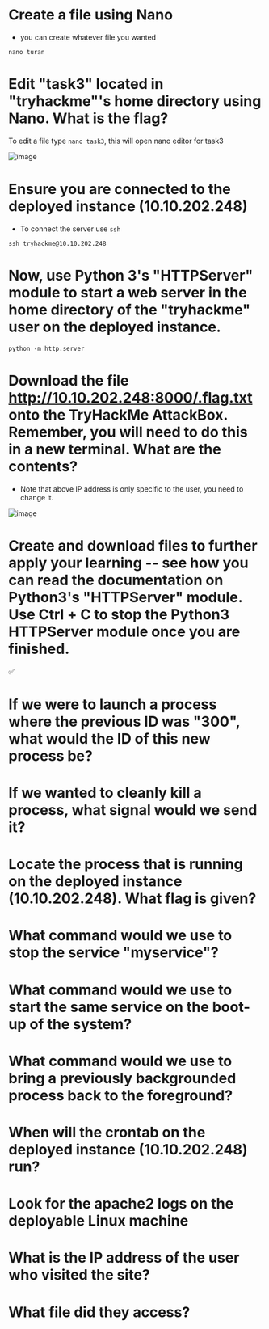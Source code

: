 # Create a file using Nano

- you can create whatever file you wanted

`nano turan`

# Edit "task3" located in "tryhackme"'s home directory using Nano. What is the flag?

To edit a file type `nano task3`, this will open nano editor for task3

![image](https://github.com/ShTuran/tryhackme-linux.fundamentals/assets/111232034/1d827519-bc1e-4d76-a307-307590e252ba)


# Ensure you are connected to the deployed instance (10.10.202.248)

- To connect the server use `ssh`

`ssh tryhackme@10.10.202.248` 

#  Now, use Python 3's "HTTPServer" module to start a web server in the home directory of the "tryhackme" user on the deployed instance.

`python -m http.server`

# Download the file http://10.10.202.248:8000/.flag.txt onto the TryHackMe AttackBox. Remember, you will need to do this in a new terminal. What are the contents?

- Note that above IP address is only specific to the user, you need to change it.

![image](https://github.com/ShTuran/tryhackme-linux.fundamentals/assets/111232034/598abeee-9df1-449c-924e-05ee9d91dbd7)


# Create and download files to further apply your learning -- see how you can read the documentation on Python3's "HTTPServer" module.  Use Ctrl + C to stop the Python3 HTTPServer module once you are finished.

✅

#  If we were to launch a process where the previous ID was "300", what would the ID of this new process be?



#  If we wanted to cleanly kill a process, what signal would we send it?

#  Locate the process that is running on the deployed instance (10.10.202.248). What flag is given?




# What command would we use to stop the service "myservice"?

# What command would we use to start the same service on the boot-up of the system?
# What command would we use to bring a previously backgrounded process back to the foreground?
# When will the crontab on the deployed instance (10.10.202.248) run?


# Look for the apache2 logs on the deployable Linux machine

# What is the IP address of the user who visited the site?

# What file did they access?


